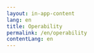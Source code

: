 ```yaml
---
layout: in-app-content
lang: en
title: Operability
permalink: /en/operability
contentLang: en
---
```

